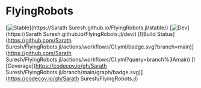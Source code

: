 # FlyingRobots

[![Stable](https://img.shields.io/badge/docs-stable-blue.svg)](https://Sarath Suresh.github.io/FlyingRobots.jl/stable/)
[![Dev](https://img.shields.io/badge/docs-dev-blue.svg)](https://Sarath Suresh.github.io/FlyingRobots.jl/dev/)
[![Build Status](https://github.com/Sarath Suresh/FlyingRobots.jl/actions/workflows/CI.yml/badge.svg?branch=main)](https://github.com/Sarath Suresh/FlyingRobots.jl/actions/workflows/CI.yml?query=branch%3Amain)
[![Coverage](https://codecov.io/gh/Sarath Suresh/FlyingRobots.jl/branch/main/graph/badge.svg)](https://codecov.io/gh/Sarath Suresh/FlyingRobots.jl)
